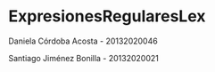 # ExpresionesRegularesLex
Daniela Córdoba Acosta - 20132020046

Santiago Jiménez Bonilla - 20132020021
